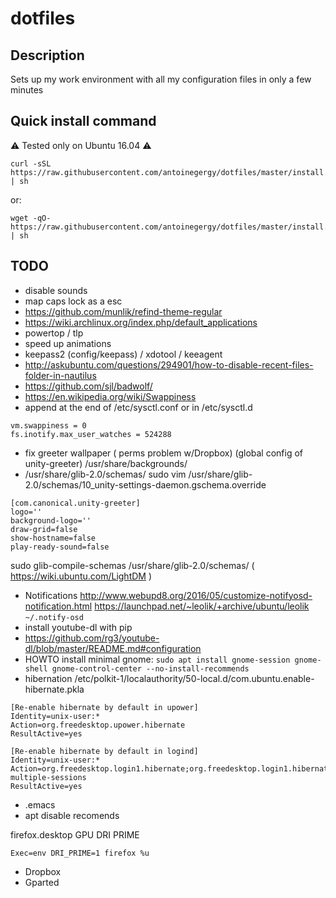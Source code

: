 # dotfiles

## Description
Sets up my work environment with all my configuration files in only a few minutes

## Quick install command
:warning: Tested only on Ubuntu 16.04 :warning:
```
curl -sSL https://raw.githubusercontent.com/antoinegergy/dotfiles/master/install.sh | sh
```
or:
```
wget -qO- https://raw.githubusercontent.com/antoinegergy/dotfiles/master/install.sh | sh
```

## TODO

- disable sounds
- map caps lock as a esc
- https://github.com/munlik/refind-theme-regular
- https://wiki.archlinux.org/index.php/default_applications
- powertop / tlp
- speed up animations
- keepass2 (config/keepass) / xdotool / keeagent
- http://askubuntu.com/questions/294901/how-to-disable-recent-files-folder-in-nautilus
- https://github.com/sjl/badwolf/
- https://en.wikipedia.org/wiki/Swappiness
- append at the end of /etc/sysctl.conf or in /etc/sysctl.d
```
vm.swappiness = 0
fs.inotify.max_user_watches = 524288
```
- fix greeter wallpaper ( perms problem w/Dropbox) (global config of unity-greeter)
/usr/share/backgrounds/
- /usr/share/glib-2.0/schemas/
sudo vim /usr/share/glib-2.0/schemas/10_unity-settings-daemon.gschema.override
```
[com.canonical.unity-greeter]
logo=''
background-logo=''
draw-grid=false
show-hostname=false
play-ready-sound=false
```

sudo glib-compile-schemas /usr/share/glib-2.0/schemas/
( https://wiki.ubuntu.com/LightDM  )
- Notifications
http://www.webupd8.org/2016/05/customize-notifyosd-notification.html
https://launchpad.net/~leolik/+archive/ubuntu/leolik
`~/.notify-osd`
- install youtube-dl with pip
- https://github.com/rg3/youtube-dl/blob/master/README.md#configuration
- HOWTO install minimal gnome:
`sudo apt install gnome-session gnome-shell gnome-control-center --no-install-recommends`
- hibernation /etc/polkit-1/localauthority/50-local.d/com.ubuntu.enable-hibernate.pkla
```
[Re-enable hibernate by default in upower]
Identity=unix-user:*
Action=org.freedesktop.upower.hibernate
ResultActive=yes

[Re-enable hibernate by default in logind]
Identity=unix-user:*
Action=org.freedesktop.login1.hibernate;org.freedesktop.login1.hibernate-multiple-sessions
ResultActive=yes
```
- .emacs
- apt disable recomends

firefox.desktop GPU DRI PRIME
```
Exec=env DRI_PRIME=1 firefox %u
```
- Dropbox
- Gparted
